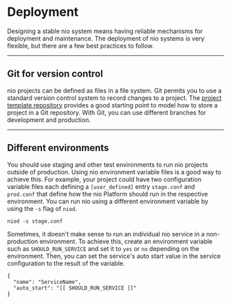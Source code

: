# Deployment

Designing a stable nio system means having reliable mechanisms for deployment and maintenance. The deployment of nio systems is very flexible, but there are a few best practices to follow.

---
## Git for version control

nio projects can be defined as files in a file system. Git permits you to use a standard version control system to record changes to a project. The [project template repository](https://github.com/niolabs/project_template) provides a good starting point to model how to store a project in a Git repository. With Git, you can use different branches for development and production.

---
## Different environments

You should use staging and other test environments to run nio projects outside of production. Using nio environment variable files is a good way to achieve this. For example, your project could have two configuration variable files each defining a `[user_defined]` entry `stage.conf` and `prod.conf` that define how the nio Platform should run in the respective environment. You can run nio using a different environment variable by using the `-s` flag of `niod`.

```
niod -s stage.conf
```

Sometimes, it doesn't make sense to run an individual nio service in a non-production environment. To achieve this, create an environment variable such as `SHOULD_RUN_SERVICE` and set it to `yes` or `no` depending on the environment. Then, you can set the service's auto start value in the service configuration to the result of the variable.

```
{
  "name": "ServiceName",
  "auto_start": "[[ SHOULD_RUN_SERVICE ]]"
}
```
